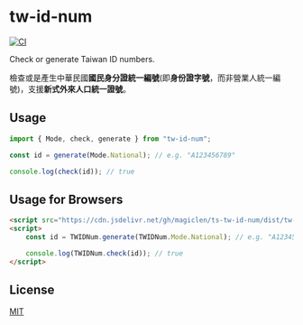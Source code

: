 tw-id-num
==========

[![CI](https://github.com/magiclen/ts-tw-id-num/actions/workflows/ci.yml/badge.svg)](https://github.com/magiclen/ts-tw-id-num/actions/workflows/ci.yml)

Check or generate Taiwan ID numbers.

檢查或是產生中華民國**國民身分證統一編號**(即**身份證字號**，而非營業人統一編號)，支援**新式外來人口統一證號**。

## Usage

```typescript
import { Mode, check, generate } from "tw-id-num";

const id = generate(Mode.National); // e.g. "A123456789"

console.log(check(id)); // true
```

## Usage for Browsers

```html
<script src="https://cdn.jsdelivr.net/gh/magiclen/ts-tw-id-num/dist/tw-id-num.min.js"></script>
<script>
    const id = TWIDNum.generate(TWIDNum.Mode.National); // e.g. "A123456789"

    console.log(TWIDNum.check(id)); // true
</script>
```

## License

[MIT](LICENSE)
